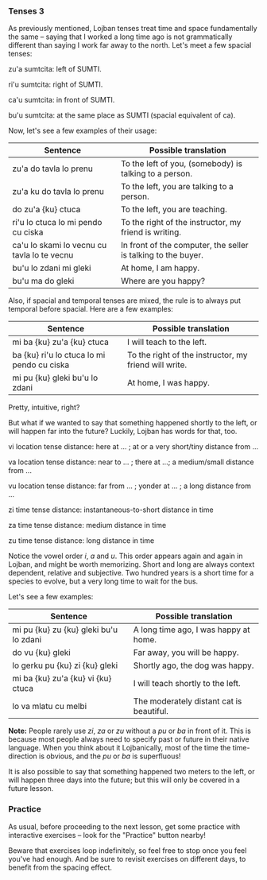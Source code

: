 ### Tenses 3

As previously mentioned, Lojban tenses treat time and space fundamentally the same &ndash; saying that I worked a long time ago is not grammatically different than saying I work far away to the north.
Let's meet a few spacial tenses:

<span class="definition-head">zu'a</span> sumtcita: left of SUMTI.

<span class="definition-head">ri'u</span> sumtcita: right of SUMTI.

<span class="definition-head">ca'u</span> sumtcita: in front of SUMTI.

<span class="definition-head">bu'u</span> sumtcita: at the same place as SUMTI (spacial equivalent of ca).

Now, let's see a few examples of their usage:

|Sentence|Possible translation|
|--------|-----------|
|zu'a do tavla lo prenu|To the left of you, (somebody) is talking to a person.|
|zu'a ku do tavla lo prenu|To the left, you are talking to a person.|
|do zu'a {ku} ctuca|To the left, you are teaching.|
|ri'u lo ctuca lo mi pendo cu ciska|To the right of the instructor, my friend is writing.|
|ca'u lo skami lo vecnu cu tavla lo te vecnu|In front of the computer, the seller is talking to the buyer.|
|bu'u lo zdani mi gleki|At home, I am happy.|
|bu'u ma do gleki|Where are you happy?|

Also, if spacial and temporal tenses are mixed, the rule is to always put temporal before spacial.
Here are a few examples:

|Sentence|Possible translation|
|--------|-----------|
|mi ba {ku} zu'a {ku} ctuca|I will teach to the left.|
|ba {ku} ri'u lo ctuca lo mi pendo cu ciska|To the right of the instructor, my friend will write.|
|mi pu {ku} gleki bu'u lo zdani|At home, I was happy.|

Pretty, intuitive, right?

But what if we wanted to say that something happened shortly to the left, or will happen far into the future?
Luckily, Lojban has words for that, too.

<span class="definition-head">vi</span> location tense distance: here at ... ; at or a very short/tiny distance from ...

<span class="definition-head">va</span> location tense distance: near to ... ; there at ...; a medium/small distance from ...

<span class="definition-head">vu</span> location tense distance: far from ... ; yonder at ... ; a long distance from ...

<span class="definition-head">zi</span> time tense distance: instantaneous-to-short distance in time

<span class="definition-head">za</span> time tense distance: medium distance in time

<span class="definition-head">zu</span> time tense distance: long distance in time

Notice the vowel order _i_, _a_ and _u_.
This order appears again and again in Lojban, and might be worth memorizing.
Short and long are always context dependent, relative and subjective.
Two hundred years is a short time for a species to evolve, but a very long time to wait for the bus.

Let's see a few examples:

|Sentence|Possible translation|
|--------|-----------|
|mi pu {ku} zu {ku} gleki bu'u lo zdani|A long time ago, I was happy at home.|
|do vu {ku} gleki|Far away, you will be happy.|
|lo gerku pu {ku} zi {ku} gleki|Shortly ago, the dog was happy.|
|mi ba {ku} zu'a {ku} vi {ku} ctuca|I will teach shortly to the left.|
|lo va mlatu cu melbi|The moderately distant cat is beautiful.|

<!-- TODO: teach in next lesson about tenses, "Tenses 4" -->
<!--The order in which direction-sumtcita and distance-sumtcita are said makes a difference.-->
<!--The meaning of several tense words placed together is pictured by an imaginary journey reading from left to right.-->
<!--Thus _pu zu_ is a long time ago while zu pu is in the past of some point in time which is a long time toward the future or the past of now. In the first example, pu shows that we begin in the past, zu then that it is a long time backwards. In the second example, zu shows that we begin at some point far away in time from now, pu then, that we move backwards from that point. Thus pu zu is always in the past. zu pu could be in the future. The fact that these time tenses combine in this way is one of the differences between tense sumtcita and other sumtcita. The meanings of other sumtcita are not altered by the presence of additional sumtcita in a bridi.-->

**Note:** People rarely use _zi_, _za_ or _zu_ without a _pu_ or _ba_ in front of it.
This is because most people always need to specify past or future in their native language. When you think about it Lojbanically, most of the time the time-direction is obvious, and the _pu_ or _ba_ is superfluous!

It is also possible to say that something happened two meters to the left, or will happen three days into the future; but this will only be covered in a future lesson.

### Practice

As usual, before proceeding to the next lesson, get some practice with interactive exercises &ndash; look for the "Practice" button nearby!

Beware that exercises loop indefinitely, so feel free to stop once you feel you've had enough.
And be sure to revisit exercises on different days, to benefit from the spacing effect.

